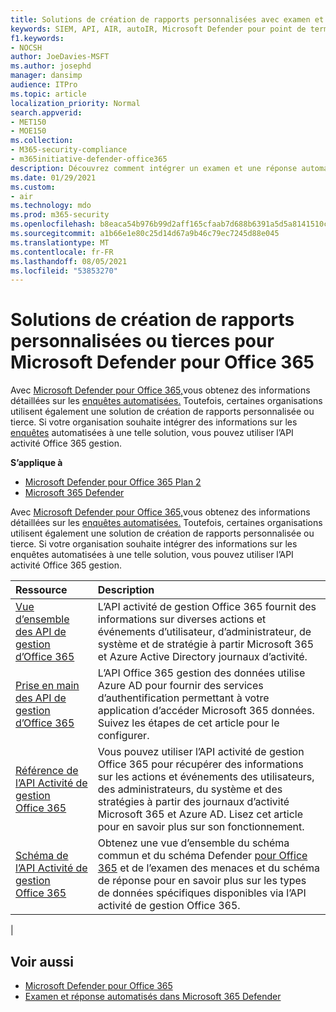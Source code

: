 ```yaml
---
title: Solutions de création de rapports personnalisées avec examen et réponse automatisés
keywords: SIEM, API, AIR, autoIR, Microsoft Defender pour point de terminaison, examen automatisé, intégration, rapport personnalisé
f1.keywords:
- NOCSH
author: JoeDavies-MSFT
ms.author: josephd
manager: dansimp
audience: ITPro
ms.topic: article
localization_priority: Normal
search.appverid:
- MET150
- MOE150
ms.collection:
- M365-security-compliance
- m365initiative-defender-office365
description: Découvrez comment intégrer un examen et une réponse automatisés à une solution de création de rapports personnalisée ou tierce.
ms.date: 01/29/2021
ms.custom:
- air
ms.technology: mdo
ms.prod: m365-security
ms.openlocfilehash: b8eaca54b976b99d2aff165cfaab7d688b6391a5d5a8141510cde8c02bea667e
ms.sourcegitcommit: a1b66e1e80c25d14d67a9b46c79ec7245d88e045
ms.translationtype: MT
ms.contentlocale: fr-FR
ms.lasthandoff: 08/05/2021
ms.locfileid: "53853270"
---
```

# <a name="custom-or-third-party-reporting-solutions-for-microsoft-defender-for-office-365"></a>Solutions de création de rapports personnalisées ou tierces pour Microsoft Defender pour Office 365

Avec [Microsoft Defender pour Office 365,](defender-for-office-365.md)vous obtenez des informations détaillées sur les [enquêtes automatisées.](air-view-investigation-results.md) Toutefois, certaines organisations utilisent également une solution de création de rapports personnalisée ou tierce. Si votre organisation souhaite intégrer des informations sur les [enquêtes](office-365-air.md) automatisées à une telle solution, vous pouvez utiliser l’API activité Office 365 gestion.

**S’applique à**
- [Microsoft Defender pour Office 365 Plan 2](defender-for-office-365.md)
- [Microsoft 365 Defender](../defender/microsoft-365-defender.md)

Avec [Microsoft Defender pour Office 365,](defender-for-office-365.md)vous obtenez des informations détaillées sur les [enquêtes automatisées.](air-view-investigation-results.md) Toutefois, certaines organisations utilisent également une solution de création de rapports personnalisée ou tierce. Si votre organisation souhaite intégrer des informations sur les enquêtes automatisées à une telle solution, vous pouvez utiliser l’API activité Office 365 gestion.

|Ressource|Description|
|:---|:---|
|[Vue d’ensemble des API de gestion d’Office 365](/office/office-365-management-api/office-365-management-apis-overview)|L’API activité de gestion Office 365 fournit des informations sur diverses actions et événements d’utilisateur, d’administrateur, de système et de stratégie à partir Microsoft 365 et Azure Active Directory journaux d’activité.|
|[Prise en main des API de gestion d’Office 365](/office/office-365-management-api/get-started-with-office-365-management-apis)|L’API Office 365 gestion des données utilise Azure AD pour fournir des services d’authentification permettant à votre application d’accéder Microsoft 365 données. Suivez les étapes de cet article pour le configurer.|
|[Référence de l’API Activité de gestion Office 365](/office/office-365-management-api/office-365-management-activity-api-reference)|Vous pouvez utiliser l’API activité de gestion Office 365 pour récupérer des informations sur les actions et événements des utilisateurs, des administrateurs, du système et des stratégies à partir des journaux d’activité Microsoft 365 et Azure AD. Lisez cet article pour en savoir plus sur son fonctionnement.|
|[Schéma de l’API Activité de gestion Office 365](/office/office-365-management-api/office-365-management-activity-api-schema)|Obtenez une vue [](/office/office-365-management-api/office-365-management-activity-api-schema#common-schema) d’ensemble du schéma commun et du schéma Defender [pour Office 365](/office/office-365-management-api/office-365-management-activity-api-schema#office-365-advanced-threat-protection-and-threat-investigation-and-response-schema) et de l’examen des menaces et du schéma de réponse pour en savoir plus sur les types de données spécifiques disponibles via l’API activité de gestion Office 365.|
|

## <a name="see-also"></a>Voir aussi

- [Microsoft Defender pour Office 365](defender-for-office-365.md)
- [Examen et réponse automatisés dans Microsoft 365 Defender](/microsoft-365/security/defender/m365d-autoir)
